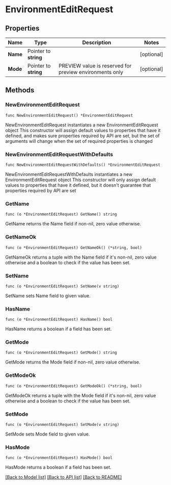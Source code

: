 # EnvironmentEditRequest

## Properties

Name | Type | Description | Notes
------------ | ------------- | ------------- | -------------
**Name** | Pointer to **string** |  | [optional] 
**Mode** | Pointer to **string** | PREVIEW value is reserved for preview environments only | [optional] 

## Methods

### NewEnvironmentEditRequest

`func NewEnvironmentEditRequest() *EnvironmentEditRequest`

NewEnvironmentEditRequest instantiates a new EnvironmentEditRequest object
This constructor will assign default values to properties that have it defined,
and makes sure properties required by API are set, but the set of arguments
will change when the set of required properties is changed

### NewEnvironmentEditRequestWithDefaults

`func NewEnvironmentEditRequestWithDefaults() *EnvironmentEditRequest`

NewEnvironmentEditRequestWithDefaults instantiates a new EnvironmentEditRequest object
This constructor will only assign default values to properties that have it defined,
but it doesn't guarantee that properties required by API are set

### GetName

`func (o *EnvironmentEditRequest) GetName() string`

GetName returns the Name field if non-nil, zero value otherwise.

### GetNameOk

`func (o *EnvironmentEditRequest) GetNameOk() (*string, bool)`

GetNameOk returns a tuple with the Name field if it's non-nil, zero value otherwise
and a boolean to check if the value has been set.

### SetName

`func (o *EnvironmentEditRequest) SetName(v string)`

SetName sets Name field to given value.

### HasName

`func (o *EnvironmentEditRequest) HasName() bool`

HasName returns a boolean if a field has been set.

### GetMode

`func (o *EnvironmentEditRequest) GetMode() string`

GetMode returns the Mode field if non-nil, zero value otherwise.

### GetModeOk

`func (o *EnvironmentEditRequest) GetModeOk() (*string, bool)`

GetModeOk returns a tuple with the Mode field if it's non-nil, zero value otherwise
and a boolean to check if the value has been set.

### SetMode

`func (o *EnvironmentEditRequest) SetMode(v string)`

SetMode sets Mode field to given value.

### HasMode

`func (o *EnvironmentEditRequest) HasMode() bool`

HasMode returns a boolean if a field has been set.


[[Back to Model list]](../README.md#documentation-for-models) [[Back to API list]](../README.md#documentation-for-api-endpoints) [[Back to README]](../README.md)


